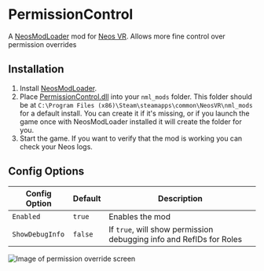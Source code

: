 ﻿# PermissionControl

A [NeosModLoader](https://github.com/neos-modding-group/NeosModLoader) mod for [Neos VR](https://neos.com/). Allows more fine control over permission overrides

## Installation
1. Install [NeosModLoader](https://github.com/neos-modding-group/NeosModLoader).
1. Place [PermissionControl.dll](https://github.com/XDelta/PermissionControl/releases/latest/download/PermissionControl.dll) into your `nml_mods` folder. This folder should be at `C:\Program Files (x86)\Steam\steamapps\common\NeosVR\nml_mods` for a default install. You can create it if it's missing, or if you launch the game once with NeosModLoader installed it will create the folder for you.
1. Start the game. If you want to verify that the mod is working you can check your Neos logs.

## Config Options

| Config Option     | Default | Description |
| ------------------ | ------- | ----------- |
| `Enabled` | `true` | Enables the mod |
| `ShowDebugInfo` | `false` | If `true`, will show permission debugging info and RefIDs for Roles |

![Image of permission override screen](https://github.com/XDelta/PermissionControl/assets/7883807/707466d5-c155-40a6-9fa0-24fd2ccca1cf)
